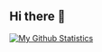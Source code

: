 ## Hi there 👋

<!--
**mhd-aziz/mhd-aziz** is a ✨ _special_ ✨ repository because its `README.md` (this file) appears on your GitHub profile.

Here are some ideas to get you started:

- 🔭 I’m currently working on ...
- 🌱 I’m currently learning ...
- 👯 I’m looking to collaborate on ...
- 🤔 I’m looking for help with ...
- 💬 Ask me about ...
- 📫 How to reach me: ...
- 😄 Pronouns: ...
- ⚡ Fun fact: ...
-->

[![My Github Statistics](https://github-readme-stats.vercel.app/api?username=mhd-aziz&show_icons=true&theme=dracula)](https://github.com/anuraghazra/github-readme-stats)
